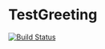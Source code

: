 # TestGreeting
[![Build Status](https://travis-ci.org/Godmaz/TestGreeting.svg?branch=master)](https://github.com/Godmaz/TestGreeting)
